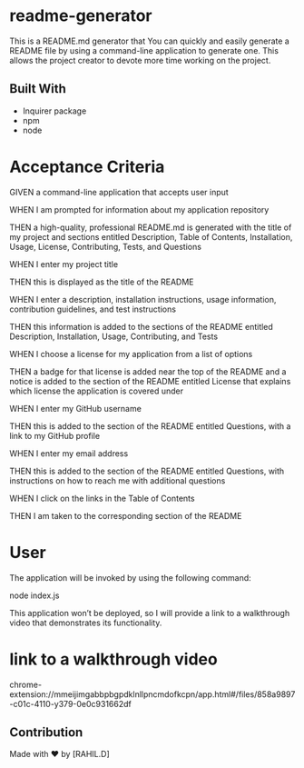 # readme-generator

This is a README.md generator that You can quickly and easily generate a README file by using a command-line application to generate one. This allows the project creator to devote more time working on the project.

## Built With
* Inquirer package 
* npm
* node

# Acceptance Criteria
GIVEN a command-line application that accepts user input

WHEN I am prompted for information about my application repository

THEN a high-quality, professional README.md is generated with the title of my project and sections entitled Description, Table of Contents, Installation, Usage, License, Contributing, Tests, and Questions

WHEN I enter my project title

THEN this is displayed as the title of the README

WHEN I enter a description, installation instructions, usage information, contribution guidelines, and test instructions

THEN this information is added to the sections of the README entitled Description, Installation, Usage, Contributing, and Tests

WHEN I choose a license for my application from a list of options

THEN a badge for that license is added near the top of the README and a notice is added to the section of the README entitled License that explains which license the application is covered under

WHEN I enter my GitHub username

THEN this is added to the section of the README entitled Questions, with a link to my GitHub profile

WHEN I enter my email address

THEN this is added to the section of the README entitled Questions, with instructions on how to reach me with 
additional questions

WHEN I click on the links in the Table of Contents


THEN I am taken to the corresponding section of the README


# User
The application will be invoked by using the following command:

node index.js

This application won’t be deployed, so I will provide a link to a walkthrough video that demonstrates its functionality.

# link to a walkthrough video
chrome-extension://mmeijimgabbpbgpdklnllpncmdofkcpn/app.html#/files/858a9897-c01c-4110-y379-0e0c931662df

## Contribution
Made with ❤️ by [RAHIL.D]
